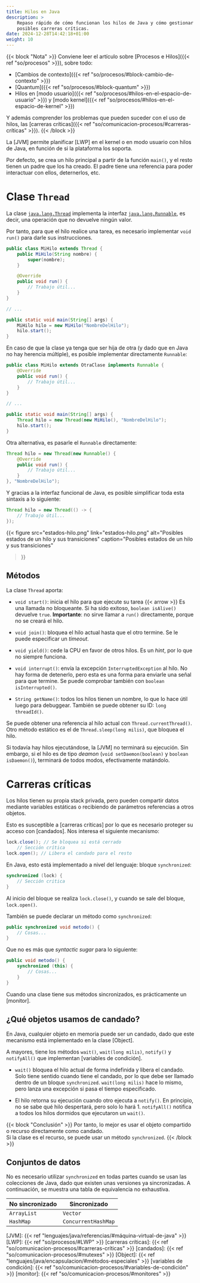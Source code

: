 ```yaml
---
title: Hilos en Java
description: >
    Repaso rápido de cómo funcionan los hilos de Java y cómo gestionar las
    posibles carreras críticas.
date: 2024-12-28T14:42:18+01:00
weight: 10
---
```


{{< block "Nota" >}}
Conviene leer el artículo sobre [Procesos e Hilos]({{< ref "so/procesos" >}}),
sobre todo:

- [Cambios de contexto]({{< ref "so/procesos/#block-cambio-de-contexto" >}})
- [Quantum]({{< ref "so/procesos/#block-quantum" >}})
- Hilos en [modo usuario]({{< ref "so/procesos/#hilos-en-el-espacio-de-usuario" >}}) y [modo kernel]({{< ref "so/procesos/#hilos-en-el-espacio-de-kernel" >}})

Y además comprender los problemas que pueden suceder con el uso de hilos, las
[carreras críticas]({{< ref "so/comunicacion-procesos/#carreras-críticas" >}}).
{{< /block >}}

La [JVM] permite planificar [LWP] en el kernel o en modo usuario con hilos de
Java, en función de si la plataforma los soporta.

Por defecto, se crea un hilo principal a partir de la función `main()`, y el
resto tienen un padre que los ha creado. El padre tiene una referencia para
poder interactuar con ellos, deternerlos, etc.


# Clase `Thread`

La clase [`java.lang.Thread`] implementa la interfaz [`java.lang.Runnable`], es
decir, una operación que no devuelve ningún valor.

Por tanto, para que el hilo realice una tarea, es necesario implementar `void
run()` para darle sus instrucciones.

```java
public class MiHilo extends Thread {
    public MiHilo(String nombre) {
        super(nombre);
    }

    @Override
    public void run() {
        // Trabajo útil...
    }
}

// ...

public static void main(String[] args) {
    MiHilo hilo = new MiHilo("NombreDelHilo");
    hilo.start();
}
```

En caso de que la clase ya tenga que ser hija de otra (y dado que en Java no hay
herencia múltiple), es posible implementar directamente `Runnable`:

```java
public class MiHilo extends OtraClase implements Runnable {
    @Override
    public void run() {
        // Trabajo útil...
    }
}

// ...

public static void main(String[] args) {
    Thread hilo = new Thread(new MiHilo(), "NombreDelHilo");
    hilo.start();
}
```

Otra alternativa, es pasarle el `Runnable` directamente:

```java
Thread hilo = new Thread(new Runnable() {
    @Override
    public void run() {
        // Trabajo útil...
    }
}, "NombreDelHilo");
```

Y gracias a la interfaz funcional de Java, es posible simplificar toda esta
sintaxis a lo siguiente:

```java
Thread hilo = new Thread(() -> {
    // Trabajo útil...
});
```

{{<
    figure
    src="estados-hilo.png"
    link="estados-hilo.png"
    alt="Posibles estados de un hilo y sus transiciones"
    caption="Posibles estados de un hilo y sus transiciones"
>}}

## Métodos

La clase `Thread` aporta:

- `void start()`: inicia el hilo para que ejecute su tarea {{< arrow >}} Es una
  llamada no bloqueante. Si ha sido exitoso, `boolean isAlive()` devuelve `true`.
  **Importante**: no sirve llamar a `run()` directamente, porque no se creará el
  hilo.

- `void join()`: bloquea el hilo actual hasta que el otro termine. Se le puede
  especificar un _timeout_.

- `void yield()`: cede la CPU en favor de otros hilos. Es un _hint_, por lo que
  no siempre funciona.

- `void interrupt()`: envía la excepción `InterruptedException` al hilo. No hay
  forma de detenerlo, pero esta es una forma para enviarle una señal para que
  termine. Se puede comprobar también con `boolean isInterrupted()`.

- `String getName()`: todos los hilos tienen un nombre, lo que lo hace útil
  luego para debuggear. También se puede obtener su ID: `long threadId()`.

Se puede obtener una referencia al hilo actual con `Thread.currentThread()`.
Otro método estático es el de `Thread.sleep(long milis)`, que bloquea el hilo.

Si todavía hay hilos ejecutándose, la [JVM] no terminará su ejecución. Sin
embargo, si el hilo es de tipo _deamon_ (`void setDaemon(boolean)` y `boolean
isDaemon()`), terminará de todos modos, efectivamente matándolo.

# Carreras críticas

Los hilos tienen su propia stack privada, pero pueden compartir datos mediante
variables estáticas o recibiendo de parámetros referencias a otros objetos.

Esto es susceptible a [carreras críticas] por lo que es necesario proteger su
acceso con [candados]. Nos interesa el siguiente mecanismo:

```java
lock.close(); // Se bloquea si está cerrado
    // Sección crítica
lock.open(); // Libera el candado para el resto
```

En Java, esto está implementado a nivel del lenguaje: bloque `synchronized`:

```java
synchronized (lock) {
    // Sección critica
}
```

Al inicio del bloque se realiza `lock.close()`, y cuando se sale del bloque,
`lock.open()`.

También se puede declarar un método como `synchronized`:

```java
public synchronized void metodo() {
    // Cosas...
}
```

Que no es más que _syntactic sugar_ para lo siguiente:

```java
public void metodo() {
    synchronized (this) {
        // Cosas...
    }
}
```

Cuando una clase tiene sus métodos sincronizados, es prácticamente un [monitor].

## ¿Qué objetos usamos de candado?

En Java, cualquier objeto en memoria puede ser un candado, dado que este
mecanismo está implementado en la clase [Object].

A mayores, tiene los métodos `wait()`, `wait(long milis)`, `notify()`
y `notifyAll()` que implementan [variables de condición].

- `wait()` bloquea el hilo actual de forma indefinida y libera el candado. Solo
  tiene sentido cuando tiene el candado, por lo que debe ser llamado dentro de un
  bloque `synchronized`. `wait(long milis)` hace lo mismo, pero lanza una
  excepción si pasa el tiempo especificado.

- El hilo retorna su ejecución cuando otro ejecuta a `notify()`. En principio,
  no se sabe qué hilo despertará, pero solo lo hará 1. `notifyAll()` notifica
  a todos los hilos dormidos que ejecutaron un `wait()`.

{{< block "Conclusión" >}}
Por tanto, lo mejor es usar el objeto compartido o recurso directamente como candado. <br>
Si la clase es el recurso, se puede usar un método `synchronized`.
{{< /block >}}

## Conjuntos de datos

No es necesario utilizar `synchronized` en todas partes cuando se usan las
colecciones de Java, dado que existen unas versiones ya sincronizadas.
A continuación, se muestra una tabla de equivalencia no exhaustiva.

| No sincronizado | Sincronizado        |
|-----------------|---------------------|
| `ArrayList`     | `Vector`            |
| `HashMap`       | `ConcurrentHashMap` |


[`java.lang.Thread`]:     https://docs.oracle.com/en/java/javase/23/docs/api/java.base/java/lang/Thread.html
[`java.lang.Runnable`]:   https://docs.oracle.com/en/java/javase/23/docs/api/java.base/java/lang/Runnable.html
[JVM]:                    {{< ref "lenguajes/java/referencias/#máquina-virtual-de-java" >}}
[LWP]:                    {{< ref "so/procesos/#LWP" >}}
[carreras críticas]:      {{< ref "so/comunicacion-procesos/#carreras-críticas" >}}
[candados]:               {{< ref "so/comunicacion-procesos/#mutexes" >}}
[Object]:                 {{< ref "lenguajes/java/encapsulacion/#métodos-especiales" >}}
[variables de condición]: {{< ref "so/comunicacion-procesos/#variables-de-condición" >}}
[monitor]:                {{< ref "so/comunicacion-procesos/#monitores" >}}

